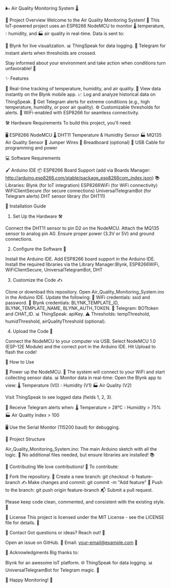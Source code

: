🌬️ Air Quality Monitoring System 🌡️

📝 Project Overview
Welcome to the Air Quality Monitoring System! 🎉 This IoT-powered project uses an ESP8266 NodeMCU to monitor 🌡️ temperature, 💧 humidity, and 🏭 air quality in real-time. Data is sent to:

📱 Blynk for live visualization.
📊 ThingSpeak for data logging.
📩 Telegram for instant alerts when thresholds are crossed.

Stay informed about your environment and take action when conditions turn unfavorable! 🚨

✨ Features

🌟 Real-time tracking of temperature, humidity, and air quality.
📱 View data instantly on the Blynk mobile app.
📈 Log and analyze historical data on ThingSpeak.
🔔 Get Telegram alerts for extreme conditions (e.g., high temperature, humidity, or poor air quality).
⚙️ Customizable thresholds for alerts.
📡 WiFi-enabled with ESP8266 for seamless connectivity.


🛠️ Hardware Requirements
To build this project, you'll need:

🖥️ ESP8266 NodeMCU
🌡️ DHT11 Temperature & Humidity Sensor
🏭 MQ135 Air Quality Sensor
🔌 Jumper Wires
🍞 Breadboard (optional)
🔋 USB Cable for programming and power


💻 Software Requirements

🖌️ Arduino IDE
📦 ESP8266 Board Support (add via Boards Manager: http://arduino.esp8266.com/stable/package_esp8266com_index.json)
📚 Libraries:
Blynk (for IoT integration)
ESP8266WiFi (for WiFi connectivity)
WiFiClientSecure (for secure connections)
UniversalTelegramBot (for Telegram alerts)
DHT sensor library (for DHT11)




🚀 Installation Guide
1. Set Up the Hardware 🛠️

Connect the DHT11 sensor to pin D2 on the NodeMCU.
Attach the MQ135 sensor to analog pin A0.
Ensure proper power (3.3V or 5V) and ground connections.

2. Configure the Software 💾

Install the Arduino IDE.
Add ESP8266 board support in the Arduino IDE.
Install the required libraries via the Library Manager:Blynk, ESP8266WiFi, WiFiClientSecure, UniversalTelegramBot, DHT



3. Customize the Code ✍️

Clone or download this repository.
Open Air_Quality_Monitoring_System.ino in the Arduino IDE.
Update the following:
📡 WiFi credentials: ssid and password.
🔑 Blynk credentials: BLYNK_TEMPLATE_ID, BLYNK_TEMPLATE_NAME, BLYNK_AUTH_TOKEN.
🤖 Telegram: BOTtoken and CHAT_ID.
📊 ThingSpeak: apiKey.
⚠️ Thresholds: tempThreshold, humidThreshold, airQualityThreshold (optional).



4. Upload the Code 🚀

Connect the NodeMCU to your computer via USB.
Select NodeMCU 1.0 (ESP-12E Module) and the correct port in the Arduino IDE.
Hit Upload to flash the code!


📱 How to Use

🔌 Power up the NodeMCU.
📡 The system will connect to your WiFi and start collecting sensor data.
📊 Monitor data in real-time:
Open the Blynk app to view:
🌡️ Temperature (V0)
💧 Humidity (V1)
🏭 Air Quality (V2)


Visit ThingSpeak to see logged data (fields 1, 2, 3).


🔔 Receive Telegram alerts when:
🌡️ Temperature > 28°C
💧 Humidity > 75%
🏭 Air Quality Index > 100


🖥️ Use the Serial Monitor (115200 baud) for debugging.


📂 Project Structure

Air_Quality_Monitoring_System.ino: The main Arduino sketch with all the logic. 🧠
No additional files needed, but ensure libraries are installed! 📚


🤝 Contributing
We love contributions! 💖 To contribute:

🍴 Fork the repository.
🌿 Create a new branch: git checkout -b feature-branch
✍️ Make changes and commit: git commit -m "Add feature"
🚀 Push to the branch: git push origin feature-branch
📬 Submit a pull request.

Please keep code clean, commented, and consistent with the existing style. 🙌

📜 License
This project is licensed under the MIT License - see the LICENSE file for details. 📄

📩 Contact
Got questions or ideas? Reach out! 🚀

Open an issue on GitHub. 🐛
Email: your-email@example.com 📧


🙌 Acknowledgments
Big thanks to:

Blynk for an awesome IoT platform. 🌐
ThingSpeak for data logging. 📊
UniversalTelegramBot for Telegram magic. 🤖


🌟 Happy Monitoring! 🌟
